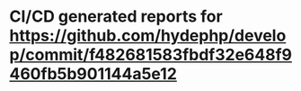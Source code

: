 # CI/CD generated reports for https://github.com/hydephp/develop/commit/f482681583fbdf32e648f9460fb5b901144a5e12
